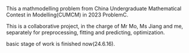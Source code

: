 This a mathmodelling problem from China Undergraduate Mathematical Contest in Modelling(CUMCM) in 2023 ProblemC.

This is a collaborative project, in the charge of Mr Mo, Ms Jiang and me, separately for preprocessing, fitting and predicting, optimization.

basic stage of work is finished now(24.6.16).